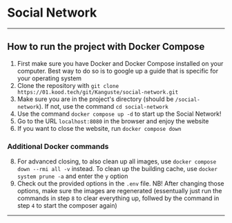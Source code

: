# Social Network

---

## How to run the project with Docker Compose

1.  First make sure you have Docker and Docker Compose installed on your computer. Best way to do so is to google up a guide that is specific for your operating system
2.  Clone the repository with `git clone https://01.kood.tech/git/Kanguste/social-network.git`
3.  Make sure you are in the project's directory (should be `/social-network`). If not, use the command `cd social-network`
4.  Use the command `docker compose up -d` to start up the Social Network!
5.  Go to the URL `localhost:8080` in the browser and enjoy the website
6.  If you want to close the website, run `docker compose down`

### Additional Docker commands

8.  For advanced closing, to also clean up all images, use `docker compose down --rmi all -v` instead. To clean up the building cache, use `docker system prune -a` and enter the `y` option
9.  Check out the provided options in the `.env` file. NB! After changing those options, make sure the images are regenerated (essentually just run the commands in step `8` to clear everything up, follwed by the command in step `4` to start the composer again)

---
